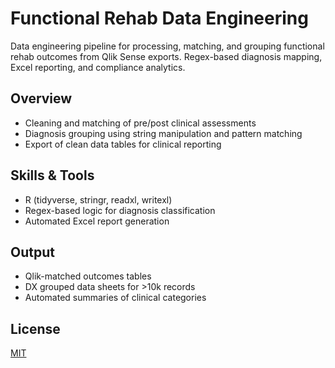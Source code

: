 # Functional Rehab Data Engineering

Data engineering pipeline for processing, matching, and grouping functional rehab outcomes from Qlik Sense exports. Regex-based diagnosis mapping, Excel reporting, and compliance analytics.

## Overview
- Cleaning and matching of pre/post clinical assessments
- Diagnosis grouping using string manipulation and pattern matching
- Export of clean data tables for clinical reporting

## Skills & Tools
- R (tidyverse, stringr, readxl, writexl)
- Regex-based logic for diagnosis classification
- Automated Excel report generation

## Output
- Qlik-matched outcomes tables
- DX grouped data sheets for >10k records
- Automated summaries of clinical categories

## License
[MIT](LICENSE)
